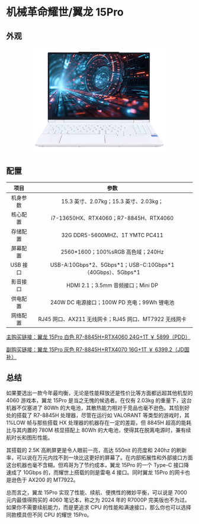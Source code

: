 # 机械革命耀世/翼龙 15Pro

## 外观

<div style="margin: 0 auto; text-align: center; width: 75%"><img src="./assets/耀世15PRO.png" /></div>

## 配置

|   项目   |                              参数                              |
| :------: | :------------------------------------------------------------: |
| 机身参数 |             15.3 英寸、2.07kg；15.3 英寸、2.03kg；             |
| 核心配置 |             i7-13650HX、RTX4060；R7-8845H、RTX4060             |
| 存储配置 |                32G DDR5-5600MHZ、1T YMTC PC411                 |
| 屏幕配置 |               2560\*1600；100%sRGB 高色域；240Hz               |
| USB 接口 | USB-A:10Gbps\*2、5Gbps\*1；USB-C:10Gbps\*1（40Gbps）、5Gbps\*1 |
| 影音接口 |               HDMI 2.1；3.5mm 音频接口；Mini DP                |
| 供电配置 |          240W DC 电源接口；100W PD 充电；99Wh 锂电池           |
| 网络配置 |     RJ45 网口、AX211 无线网卡；RJ45 网口、MT7922 无线网卡      |

[主购买链接：翼龙 15Pro 白色 R7-8845H+RTX4060 24G+1T ￥ 5899（PDD）](https://mobile.yangkeduo.com/goods.html?ps=1WtIB7NYMe)

[副购买链接：翼龙 15Pro 灰色 R7-8845H+RTX4070 16G+1T ￥ 6399.2（JD国补）](https://3.cn/2b2-cUV3)

## 总结

如果要选出一款今年最均衡，无论是性能释放还是性价比等方面都远超其他机型的 4060 游戏本，翼龙 15Pro 是当之无愧的候选者。在仅有 2.03kg 的重量下，这台机器不仅塞进了 80Wh 的大电池，其散热能力相对于竞品也毫不逊色。其恰到好处的搭载了 R7-8845H 处理器，尽管在运行如 VALORANT 等类型的游戏时，其 1%LOW 帧与那些搭载 HX 处理器的机器存在一定的差距，但 8845H 超高的能耗比与其内置的 780M 核显搭配上 80Wh 的大电池，使得其在脱离电源时，兼有续航时长和图形性能。

其搭载的 2.5K 高刷屏更是令人眼前一亮，高达 550nit 的亮度和 240hz 的刷新率，可以说在万元内找不到一块比这更好的屏幕了。在内部拓展性和外部接口方面这台机器也毫不含糊。但鸡哥为了节约成本，翼龙 15Pro 的一个 Type-C 接口降速成了 10Gbps 的，而耀世上搭载的则是雷电 4 接口。同时翼龙 15Pro 的网卡也是逊色于 AX200 的 MT7922。

总而言之，翼龙 15Pro 实现了性能、续航、便携性的微妙平衡，可以说是 7000 元内最值得购买的 4060 笔记本，称之为 2024 年的 R7000P 完美版也不为过。如果你不需要续航能力，而是更追求 CPU 的性能和满速接口，那么你也可以选择同款模具但不同 CPU 的耀世 15Pro。
